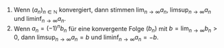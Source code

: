1. Wenn $(a_n)_{n \in \mathbb{N}}$ konvergiert, dann stimmen $\lim_{n\to\infty} a_n$, $\limsup_{n \to \infty} a_n$ und $\liminf_{n \to \infty} a_n$.
2. Wenn $a_n = (-1)^n b_n$ für eine konvergente Folge $(b_n)$ mit $b = \lim_{n \to \infty} b_n > 0$, dann $\limsup_{n\to\infty} a_n = b$ und $\liminf_{n \to \infty} a_n = -b$.